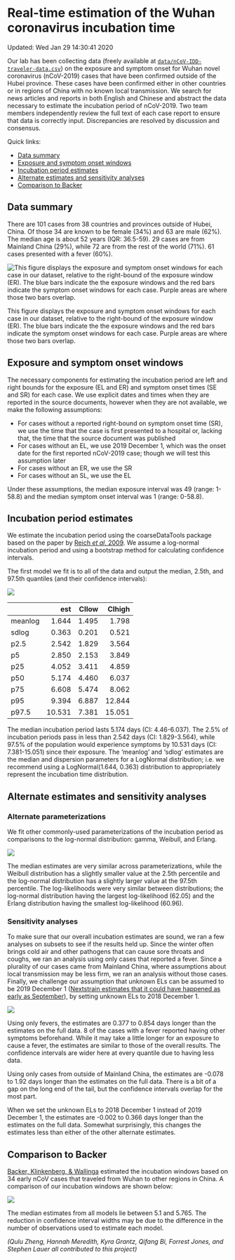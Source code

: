 Real-time estimation of the Wuhan coronavirus incubation time
=============================================================

Updated: Wed Jan 29 14:30:41 2020

Our lab has been collecting data (freely available at
[`data/nCoV-IDD-traveler-data.csv`](https://github.com/HopkinsIDD/ncov_incubation/blob/master/data/nCoV-IDD-traveler-data.csv))
on the exposure and symptom onset for Wuhan novel coronavirus
(nCoV-2019) cases that have been confirmed outside of the Hubei
province. These cases have been confirmed either in other countries or
in regions of China with no known local transmission. We search for news
articles and reports in both English and Chinese and abstract the data
necessary to estimate the incubation period of nCoV-2019. Two team
members independently review the full text of each case report to ensure
that data is correctly input. Discrepancies are resolved by discussion
and consensus.

Quick links:

-   [Data summary](#data-summary)
-   [Exposure and symptom onset
    windows](#exposure-and-symptom-onset-windows)
-   [Incubation period estimates](#incubation-period-estimates)
-   [Alternate estimates and sensitivity
    analyses](#alternate-estimates-and-sensitivity-analyses)
-   [Comparison to Backer](#comparison-to-backer)

Data summary
------------

There are 101 cases from 38 countries and provinces outside of Hubei,
China. Of those 34 are known to be female (34%) and 63 are male (62%).
The median age is about 52 years (IQR: 36.5-59). 29 cases are from
Mainland China (29%), while 72 are from the rest of the world (71%). 61
cases presented with a fever (60%).

<img src="README_files/figure-markdown_strict/data-summary-1.png" alt="This figure displays the exposure and symptom onset windows for each case in our dataset, relative to the right-bound of the exposure window (ER). The blue bars indicate the the exposure windows and the red bars indicate the symptom onset windows for each case. Purple areas are where those two bars overlap."  />
<p class="caption">
This figure displays the exposure and symptom onset windows for each
case in our dataset, relative to the right-bound of the exposure window
(ER). The blue bars indicate the the exposure windows and the red bars
indicate the symptom onset windows for each case. Purple areas are where
those two bars overlap.
</p>

Exposure and symptom onset windows
----------------------------------

The necessary components for estimating the incubation period are left
and right bounds for the exposure (EL and ER) and symptom onset times
(SE and SR) for each case. We use explicit dates and times when they are
reported in the source documents, however when they are not available,
we make the following assumptions:

-   For cases without a reported right-bound on symptom onset time (SR),
    we use the time that the case is first presented to a hospital or,
    lacking that, the time that the source document was published
-   For cases without an EL, we use 2019 December 1, which was the onset
    date for the first reported nCoV-2019 case; though we will test this
    assumption later
-   For cases without an ER, we use the SR
-   For cases without an SL, we use the EL

Under these assumptions, the median exposure interval was 49 (range:
1-58.8) and the median symptom onset interval was 1 (range: 0-58.8).

Incubation period estimates
---------------------------

We estimate the incubation period using the coarseDataTools package
based on the paper by [Reich *et al*,
2009](https://onlinelibrary.wiley.com/doi/pdf/10.1002/sim.3659). We
assume a log-normal incubation period and using a bootstrap method for
calculating confidence intervals.

The first model we fit is to all of the data and output the median,
2.5th, and 97.5th quantiles (and their confidence intervals):

<img src="README_files/figure-markdown_strict/dic-plots-1.png" style="display: block; margin: auto;" />

<table>
<thead>
<tr class="header">
<th></th>
<th style="text-align: right;">est</th>
<th style="text-align: right;">CIlow</th>
<th style="text-align: right;">CIhigh</th>
</tr>
</thead>
<tbody>
<tr class="odd">
<td>meanlog</td>
<td style="text-align: right;">1.644</td>
<td style="text-align: right;">1.495</td>
<td style="text-align: right;">1.798</td>
</tr>
<tr class="even">
<td>sdlog</td>
<td style="text-align: right;">0.363</td>
<td style="text-align: right;">0.201</td>
<td style="text-align: right;">0.521</td>
</tr>
<tr class="odd">
<td>p2.5</td>
<td style="text-align: right;">2.542</td>
<td style="text-align: right;">1.829</td>
<td style="text-align: right;">3.564</td>
</tr>
<tr class="even">
<td>p5</td>
<td style="text-align: right;">2.850</td>
<td style="text-align: right;">2.153</td>
<td style="text-align: right;">3.849</td>
</tr>
<tr class="odd">
<td>p25</td>
<td style="text-align: right;">4.052</td>
<td style="text-align: right;">3.411</td>
<td style="text-align: right;">4.859</td>
</tr>
<tr class="even">
<td>p50</td>
<td style="text-align: right;">5.174</td>
<td style="text-align: right;">4.460</td>
<td style="text-align: right;">6.037</td>
</tr>
<tr class="odd">
<td>p75</td>
<td style="text-align: right;">6.608</td>
<td style="text-align: right;">5.474</td>
<td style="text-align: right;">8.062</td>
</tr>
<tr class="even">
<td>p95</td>
<td style="text-align: right;">9.394</td>
<td style="text-align: right;">6.887</td>
<td style="text-align: right;">12.844</td>
</tr>
<tr class="odd">
<td>p97.5</td>
<td style="text-align: right;">10.531</td>
<td style="text-align: right;">7.381</td>
<td style="text-align: right;">15.051</td>
</tr>
</tbody>
</table>

The median incubation period lasts 5.174 days (CI: 4.46-6.037). The 2.5%
of incubation periods pass in less than 2.542 days (CI: 1.829-3.564),
while 97.5% of the population would experience symptoms by 10.531 days
(CI: 7.381-15.051) since their exposure. The ‘meanlog’ and ‘sdlog’
estimates are the median and dispersion parameters for a LogNormal
distribution; i.e. we recommend using a LogNormal(1.644, 0.363)
distribution to appropriately represent the incubation time
distribution.

Alternate estimates and sensitivity analyses
--------------------------------------------

### Alternate parameterizations

We fit other commonly-used parameterizations of the incubation period as
comparisons to the log-normal distribution: gamma, Weibull, and Erlang.

<img src="README_files/figure-markdown_strict/other-params-1.png" style="display: block; margin: auto;" />

The median estimates are very similar across parameterizations, while
the Weibull distribution has a slightly smaller value at the 2.5th
percentile and the log-normal distribution has a slightly larger value
at the 97.5th percentile. The log-likelihoods were very similar between
distributions; the log-normal distribution having the largest
log-likelihood (62.05) and the Erlang distribution having the smallest
log-likelihood (60.96).

### Sensitivity analyses

To make sure that our overall incubation estimates are sound, we ran a
few analyses on subsets to see if the results held up. Since the winter
often brings cold air and other pathogens that can cause sore throats
and coughs, we ran an analysis using only cases that reported a fever.
Since a plurality of our cases came from Mainland China, where
assumptions about local transmission may be less firm, we ran an
analysis without those cases. Finally, we challenge our assumption that
unknown ELs can be assumed to be 2019 December 1 ([Nextstrain estimates
that it could have happened as early as
September](https://nextstrain.org/ncov?dmax=2019-12-04&m=num_date)), by
setting unknown ELs to 2018 December 1.

<img src="README_files/figure-markdown_strict/all-est-plot-1.png" style="display: block; margin: auto;" />

Using only fevers, the estimates are 0.377 to 0.854 days longer than the
estimates on the full data. 8 of the cases with a fever reported having
other symptoms beforehand. While it may take a little longer for an
exposure to cause a fever, the estimates are similar to those of the
overall results. The confidence intervals are wider here at every
quantile due to having less data.

Using only cases from outside of Mainland China, the estimates are
-0.078 to 1.92 days longer than the estimates on the full data. There is
a bit of a gap on the long end of the tail, but the confidence intervals
overlap for the most part.

When we set the unknown ELs to 2018 December 1 instead of 2019 December
1, the estimates are -0.002 to 0.366 days longer than the estimates on
the full data. Somewhat surprisingly, this changes the estimates less
than either of the other alternate estimates.

Comparison to Backer
--------------------

[Backer, Klinkenberg, &
Wallinga](https://www.medrxiv.org/content/10.1101/2020.01.27.20018986v1.full.pdf+html)
estimated the incubation windows based on 34 early nCoV cases that
traveled from Wuhan to other regions in China. A comparison of our
incubation windows are shown below:

<img src="README_files/figure-markdown_strict/comparison-1.png" style="display: block; margin: auto;" />

The median estimates from all models lie between 5.1 and 5.765. The
reduction in confidence interval widths may be due to the difference in
the number of observations used to estimate each model.

*(Qulu Zheng, Hannah Meredith, Kyra Grantz, Qifang Bi, Forrest Jones,
and Stephen Lauer all contributed to this project)*
